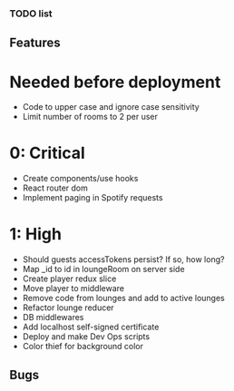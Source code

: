 ### TODO list

## Features
# Needed before deployment
- Code to upper case and ignore case sensitivity
- Limit number of rooms to 2 per user

# 0: Critical
- Create components/use hooks
- React router dom
- Implement paging in Spotify requests

# 1: High
- Should guests accessTokens persist? If so, how long?
- Map _id to id in loungeRoom on server side
- Create player redux slice
- Move player to middleware
- Remove code from lounges and add to active lounges
- Refactor lounge reducer
- DB middlewares
- Add localhost self-signed certificate
- Deploy and make Dev Ops scripts
- Color thief for background color

## Bugs
